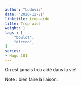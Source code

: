 ```yaml
---
author: "Ludovic"
date: "2020-12-21"
linktitle: trop-aide 
title: Trop aidé
weight: 1
tags : [
    "boulot",
    "dicton",   
]
series:
- Hugo 101
---
```


On est jamais trop aidé dans la vie!

Note : bien faire la liaison.




